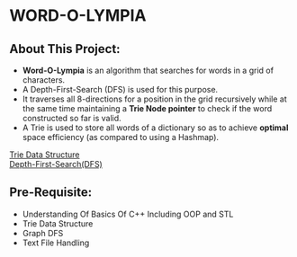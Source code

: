 # WORD-O-LYMPIA
## About This Project:
* **Word-O-Lympia** is an algorithm that searches for words in a grid of characters.
* A Depth-First-Search (DFS) is used for this purpose.
* It traverses all 8-directions for a position in the grid recursively while at the same time maintaining a **Trie Node pointer** to check if the word constructed so far is valid.
* A Trie is used to store all words of a dictionary so as to achieve **optimal** space efficiency (as compared to using a Hashmap).

[Trie Data Structure](https://www.geeksforgeeks.org/trie-insert-and-search/)<br />
[Depth-First-Search(DFS)](https://www.geeksforgeeks.org/depth-first-search-or-dfs-for-a-graph/)
## Pre-Requisite:
* Understanding Of Basics Of C++ Including OOP and STL
* Trie Data Structure
* Graph DFS
* Text File Handling
